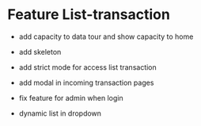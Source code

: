 # Feature List-transaction

- add capacity to data tour and show capacity to home
- add skeleton
- add strict mode for access list transaction 
- add modal in incoming transaction pages

- fix feature for admin when login
- dynamic list in dropdown